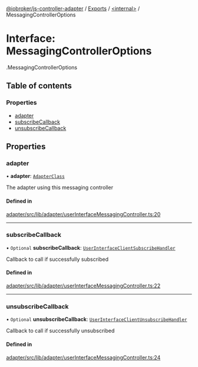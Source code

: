 [@iobroker/js-controller-adapter](../README.md) / [Exports](../modules.md) / [<internal\>](../modules/internal_.md) / MessagingControllerOptions

# Interface: MessagingControllerOptions

[<internal>](../modules/internal_.md).MessagingControllerOptions

## Table of contents

### Properties

- [adapter](internal_.MessagingControllerOptions.md#adapter)
- [subscribeCallback](internal_.MessagingControllerOptions.md#subscribecallback)
- [unsubscribeCallback](internal_.MessagingControllerOptions.md#unsubscribecallback)

## Properties

### adapter

• **adapter**: [`AdapterClass`](../classes/AdapterClass.md)

The adapter using this messaging controller

#### Defined in

[adapter/src/lib/adapter/userInterfaceMessagingController.ts:20](https://github.com/ioBroker/ioBroker.js-controller/blob/b9cc8f0d/packages/adapter/src/lib/adapter/userInterfaceMessagingController.ts#L20)

___

### subscribeCallback

• `Optional` **subscribeCallback**: [`UserInterfaceClientSubscribeHandler`](../modules/internal_.md#userinterfaceclientsubscribehandler)

Callback to call if successfully subscribed

#### Defined in

[adapter/src/lib/adapter/userInterfaceMessagingController.ts:22](https://github.com/ioBroker/ioBroker.js-controller/blob/b9cc8f0d/packages/adapter/src/lib/adapter/userInterfaceMessagingController.ts#L22)

___

### unsubscribeCallback

• `Optional` **unsubscribeCallback**: [`UserInterfaceClientUnsubscribeHandler`](../modules/internal_.md#userinterfaceclientunsubscribehandler)

Callback to call if successfully unsubscribed

#### Defined in

[adapter/src/lib/adapter/userInterfaceMessagingController.ts:24](https://github.com/ioBroker/ioBroker.js-controller/blob/b9cc8f0d/packages/adapter/src/lib/adapter/userInterfaceMessagingController.ts#L24)
